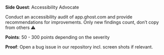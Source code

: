 **Side Quest**: Accessibility Advocate

Conduct an accessibility audit of app.ghost.com and provide recommendations for improvements. Only new findings count, don’t copy from others ⚠️

**Points**: 50 - 300 points depending on the severity

**Proof**: Open a bug issue  in our repository incl. screen shots if relevant.
